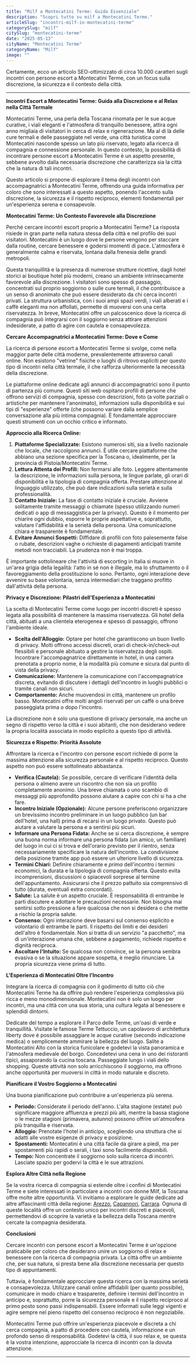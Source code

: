 ```yaml
---
title: "Milf a Montecatini Terme: Guida Essenziale"
description: "Scopri tutto su milf a Montecatini Terme."
articleSlug: "incontri-milf-in-montecatini-terme" 
categorySlug: "milf"
citySlug: "montecatini-terme"
date: "2025-05-13"
cityName: "Montecatini Terme"
categoryName: "Milf"
image: ""
---
```


Certamente, ecco un articolo SEO-ottimizzato di circa 10.000 caratteri sugli incontri con persone escort a Montecatini Terme, con un focus sulla discrezione, la sicurezza e il contesto della città.

---

**Incontri Escort a Montecatini Terme: Guida alla Discrezione e al Relax nella Città Termale**

Montecatini Terme, una perla della Toscana rinomata per le sue acque curative, i viali eleganti e l'atmosfera di tranquillo benessere, attira ogni anno migliaia di visitatori in cerca di relax e rigenerazione. Ma al di là delle cure termali e delle passeggiate nel verde, una città turistica come Montecatini nasconde spesso un lato più riservato, legato alla ricerca di compagnia e connessione personale. In questo contesto, la possibilità di incontrare persone escort a Montecatini Terme è un aspetto presente, sebbene avvolto dalla necessaria discrezione che caratterizza sia la città che la natura di tali incontri.

Questo articolo si propone di esplorare il tema degli incontri con accompagnatrici a Montecatini Terme, offrendo una guida informativa per coloro che sono interessati a questo aspetto, ponendo l'accento sulla discrezione, la sicurezza e il rispetto reciproco, elementi fondamentali per un'esperienza serena e consapevole.

**Montecatini Terme: Un Contesto Favorevole alla Discrezione**

Perché cercare incontri escort proprio a Montecatini Terme? La risposta risiede in gran parte nella natura stessa della città e nel profilo dei suoi visitatori. Montecatini è un luogo dove le persone vengono per staccare dalla routine, cercare benessere e godersi momenti di pace. L'atmosfera è generalmente calma e riservata, lontana dalla frenesia delle grandi metropoli.

Questa tranquillità e la presenza di numerose strutture ricettive, dagli hotel storici ai boutique hotel più moderni, creano un ambiente intrinsecamente favorevole alla discrezione. I visitatori sono spesso di passaggio, concentrati sul proprio soggiorno o sulle cure termali, il che contribuisce a un senso di anonimato che può essere desiderato da chi cerca incontri privati. La struttura urbanistica, con i suoi ampi spazi verdi, i viali alberati e i caffè eleganti ma non affollati, permette di muoversi con una certa riservatezza. In breve, Montecatini offre un palcoscenico dove la ricerca di compagnia può integrarsi con il soggiorno senza attirare attenzioni indesiderate, a patto di agire con cautela e consapevolezza.

**Cercare Accompagnatrici a Montecatini Terme: Dove e Come**

La ricerca di persone escort a Montecatini Terme si svolge, come nella maggior parte delle città moderne, prevalentemente attraverso canali online. Non esistono "vetrine" fisiche o luoghi di ritrovo espliciti per questo tipo di incontri nella città termale, il che rafforza ulteriormente la necessità della discrezione.

Le piattaforme online dedicate agli annunci di accompagnatrici sono il punto di partenza più comune. Questi siti web ospitano profili di persone che offrono servizi di compagnia, spesso con descrizioni, foto (a volte parziali o artistiche per mantenere l'anonimato), informazioni sulla disponibilità e sui tipi di "esperienze" offerte (che possono variare dalla semplice conversazione alla più intima compagnia). È fondamentale approcciare questi strumenti con un occhio critico e informato.

**Approccio alla Ricerca Online:**

1.  **Piattaforme Specializzate:** Esistono numerosi siti, sia a livello nazionale che locale, che raccolgono annunci. È utile cercare piattaforme che abbiano una sezione specifica per la Toscana o, idealmente, per la provincia di Pistoia/Montecatini Terme.
2.  **Lettura Attenta dei Profili:** Non fermarsi alle foto. Leggere attentamente la descrizione, le informazioni sulla persona, le lingue parlate, gli orari di disponibilità e la tipologia di compagnia offerta. Prestare attenzione al linguaggio utilizzato, che può dare indicazioni sulla serietà e sulla professionalità.
3.  **Contatto Iniziale:** La fase di contatto iniziale è cruciale. Avviene solitamente tramite messaggi o chiamate (spesso utilizzando numeri dedicati o app di messaggistica per la privacy). Questo è il momento per chiarire ogni dubbio, esporre le proprie aspettative e, soprattutto, valutare l'affidabilità e la serietà della persona. Una comunicazione chiara e trasparente è fondamentale.
4.  **Evitare Annunci Sospetti:** Diffidare di profili con foto palesemente false o rubate, descrizioni vaghe o richieste di pagamenti anticipati tramite metodi non tracciabili. La prudenza non è mai troppa.

È importante sottolineare che l'attività di escorting in Italia si muove in un'area grigia della legalità: l'atto in sé non è illegale, ma lo sfruttamento o il favoreggiamento della prostituzione lo sono. Pertanto, ogni interazione deve avvenire su base volontaria, senza intermediari che traggano profitto dall'attività della persona.

**Privacy e Discrezione: Pilastri dell'Esperienza a Montecatini**

La scelta di Montecatini Terme come luogo per incontri discreti è spesso legata alla possibilità di mantenere la massima riservatezza. Gli hotel della città, abituati a una clientela eterogenea e spesso di passaggio, offrono l'ambiente ideale.

*   **Scelta dell'Alloggio:** Optare per hotel che garantiscono un buon livello di privacy. Molti offrono accessi discreti, orari di check-in/check-out flessibili e personale abituato a gestire la riservatezza degli ospiti. Incontrare l'accompagnatrice direttamente in hotel, in una camera prenotata a proprio nome, è la modalità più comune e sicura dal punto di vista della privacy.
*   **Comunicazione:** Mantenere la comunicazione con l'accompagnatrice discreta, evitando di discutere i dettagli dell'incontro in luoghi pubblici o tramite canali non sicuri.
*   **Comportamento:** Anche muovendosi in città, mantenere un profilo basso. Montecatini offre molti angoli riservati per un caffè o una breve passeggiata prima o dopo l'incontro.

La discrezione non è solo una questione di privacy personale, ma anche un segno di rispetto verso la città e i suoi abitanti, che non desiderano vedere la propria località associata in modo esplicito a questo tipo di attività.

**Sicurezza e Rispetto: Priorità Assolute**

Affrontare la ricerca e l'incontro con persone escort richiede di porre la massima attenzione alla sicurezza personale e al rispetto reciproco. Questo aspetto non può essere sottolineato abbastanza.

*   **Verifica (Cautela):** Se possibile, cercare di verificare l'identità della persona o almeno avere un riscontro che non sia un profilo completamente anonimo. Una breve chiamata o uno scambio di messaggi più approfondito possono aiutare a capire con chi si ha a che fare.
*   **Incontro Iniziale (Opzionale):** Alcune persone preferiscono organizzare un brevissimo incontro preliminare in un luogo pubblico (un bar dell'hotel, una hall) prima di recarsi in un luogo privato. Questo può aiutare a valutare la persona e a sentirsi più sicuri.
*   **Informare una Persona Fidata:** Anche se si cerca discrezione, è sempre una buona norma informare una persona fidata (un amico, un familiare) del luogo in cui ci si trova e dell'orario previsto per il rientro, senza necessariamente specificare la natura dell'incontro. La condivisione della posizione tramite app può essere un ulteriore livello di sicurezza.
*   **Termini Chiari:** Definire chiaramente e *prima* dell'incontro i termini economici, la durata e la tipologia di compagnia offerta. Questo evita incomprensioni, discussioni o spiacevoli sorprese al termine dell'appuntamento. Assicurarsi che il prezzo pattuito sia comprensivo di tutto (durata, eventuali extra concordati).
*   **Salute:** La salute è un aspetto cruciale. È responsabilità di entrambe le parti discutere e adottare le precauzioni necessarie. Non bisogna mai sentirsi sotto pressione a fare qualcosa che non si desidera o che mette a rischio la propria salute.
*   **Consenso:** Ogni interazione deve basarsi sul consenso esplicito e volontario di entrambe le parti. Il rispetto dei limiti e dei desideri dell'altro è fondamentale. Non si tratta di un servizio "a pacchetto", ma di un'interazione umana che, sebbene a pagamento, richiede rispetto e dignità reciproca.
*   **Ascoltare l'Intuito:** Se qualcosa non convince, se la persona sembra evasiva o se la situazione appare sospetta, è meglio rinunciare. La propria sicurezza viene prima di tutto.

**L'Esperienza di Montecatini Oltre l'Incontro**

Integrare la ricerca di compagnia con il godimento di tutto ciò che Montecatini Terme ha da offrire può rendere l'esperienza complessiva più ricca e meno monodimensionale. Montecatini non è solo un luogo per incontri, ma una città con una sua storia, una cultura legata al benessere e splendidi dintorni.

Dedicate del tempo a esplorare il Parco delle Terme, un'oasi di verde e tranquillità. Visitate le famose Terme Tettuccio, un capolavoro di architettura liberty dove è possibile assaggiare le acque curative (secondo indicazione medica) o semplicemente ammirare la bellezza del luogo. Salite a Montecatini Alto con la storica funicolare e godetevi la vista panoramica e l'atmosfera medievale del borgo. Concedetevi una cena in uno dei ristoranti tipici, assaporando la cucina toscana. Passeggiate lungo i viali dello shopping. Queste attività non solo arricchiscono il soggiorno, ma offrono anche opportunità per muoversi in città in modo naturale e discreto.

**Pianificare il Vostro Soggiorno a Montecatini**

Una buona pianificazione può contribuire a un'esperienza più serena.

*   **Periodo:** Considerate il periodo dell'anno. L'alta stagione (estate) può significare maggiore affluenza e prezzi più alti, mentre la bassa stagione o le mezze stagioni (primavera, autunno) possono offrire un'atmosfera più tranquilla e riservata.
*   **Alloggio:** Prenotate l'hotel in anticipo, scegliendo una struttura che si adatti alle vostre esigenze di privacy e posizione.
*   **Spostamenti:** Montecatini è una città facile da girare a piedi, ma per spostamenti più rapidi o serali, i taxi sono facilmente disponibili.
*   **Tempo:** Non concentrate il soggiorno solo sulla ricerca di incontri. Lasciate spazio per godervi la città e le sue attrazioni.

**Esplora Altre Città nella Regione**

Se la vostra ricerca di compagnia si estende oltre i confini di Montecatini Terme e siete interessati in particolare a incontri con donne Milf, la Toscana offre molte altre opportunità. Vi invitiamo a esplorare le guide dedicate ad altre affascinanti città della regione: [Arezzo](/arezzo/milf/incontri-milf-in-arezzo), [Capannori](/capannori/milf/incontri-milf-in-capannori), [Carrara](/carrara/milf/incontri-milf-in-carrara). Ognuna di queste località offre un contesto unico per incontri discreti e piacevoli, permettendovi di scoprire la varietà e la bellezza della Toscana mentre cercate la compagnia desiderata.

**Conclusioni**

Cercare incontri con persone escort a Montecatini Terme è un'opzione praticabile per coloro che desiderano unire un soggiorno di relax e benessere con la ricerca di compagnia privata. La città offre un ambiente che, per sua natura, si presta bene alla discrezione necessaria per questo tipo di appuntamenti.

Tuttavia, è fondamentale approcciare questa ricerca con la massima serietà e consapevolezza. Utilizzare canali online affidabili (per quanto possibile), comunicare in modo chiaro e trasparente, definire i termini dell'incontro in anticipo e, soprattutto, porre la sicurezza personale e il rispetto reciproco al primo posto sono passi indispensabili. Essere informati sulle leggi vigenti e agire sempre nel pieno rispetto del consenso reciproco è non negoziabile.

Montecatini Terme può offrire un'esperienza piacevole e discreta a chi cerca compagnia, a patto di procedere con cautela, informazione e un profondo senso di responsabilità. Godetevi la città, il suo relax e, se questa è la vostra intenzione, approcciate la ricerca di incontri con la dovuta attenzione.

---
